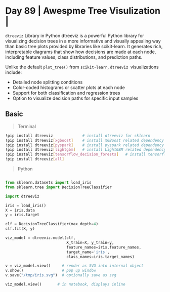 # Day 89 | Awespme Tree Visulization | 

`dtreeviz` Library in Python
dtreeviz is a powerful Python library for visualizing decision trees in a more informative and visually appealing way than basic tree plots provided by libraries like scikit-learn. It generates rich, interpretable diagrams that show how decisions are made at each node, including feature values, class distributions, and prediction paths.

Unlike the default `plot_tree()` from `scikit-learn`, `dtreeviz `visualizations include:

- Detailed node splitting conditions
- Color-coded histograms or scatter plots at each node
- Support for both classification and regression trees
- Option to visualize decision paths for specific input samples


## Basic
>Terminal
```bash
!pip install dtreeviz             # install dtreeviz for sklearn
!pip install dtreeviz[xgboost]    # install XGBoost related dependency
!pip install dtreeviz[pyspark]    # install pyspark related dependency
!pip install dtreeviz[lightgbm]   # install LightGBM related dependency
!pip install dtreeviz[tensorflow_decision_forests]   # install tensorflow_decision_forests related dependency
!pip install dtreeviz[all] 

```

> Python
```python

from sklearn.datasets import load_iris
from sklearn.tree import DecisionTreeClassifier

import dtreeviz

iris = load_iris()
X = iris.data
y = iris.target

clf = DecisionTreeClassifier(max_depth=4)
clf.fit(X, y)

viz_model = dtreeviz.model(clf,
                           X_train=X, y_train=y,
                           feature_names=iris.feature_names,
                           target_name='iris',
                           class_names=iris.target_names)

v = viz_model.view()     # render as SVG into internal object 
v.show()                 # pop up window
v.save("/tmp/iris.svg")  # optionally save as svg

viz_model.view()       # in notebook, displays inline


```
